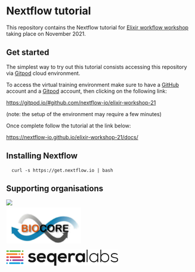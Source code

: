 # Nextflow tutorial 

This repository contains the Nextflow tutorial for [Elixir workflow workshop](https://tess.elixir-europe.org/events/bioinformatics-workflow-management) 
taking place on November 2021.

## Get started  

The simplest way to try out this tutorial consists accessing this repository via [Gitpod](https://gitpod.io/) cloud 
environment.

To access the virtual training environment make sure to have a [GitHub](https://github.com) account and a [Gitpod](https://gitpod.io/) account, 
then clicking on the following link:  

https://gitpod.io/#github.com/nextflow-io/elixir-workshop-21

(note: the setup of the environment may require a few minutes)

Once complete follow the tutorial at the link below: 

https://nextflow-io.github.io/elixir-workshop-21/docs/

## Installing Nextflow

```
  curl -s https://get.nextflow.io | bash
```

## Supporting organisations 

<div style="padding-bottom: .2em">
<img width="250px" href="https://nextflow.io/" src="https://raw.githubusercontent.com/nextflow-io/trademark/master/nextflow2014_no-bg.png" />
</div>
<div style="padding-bottom: 1em">
<img width="200px" href="https://biocore.crg.eu/" src="https://raw.githubusercontent.com/CRG-CNAG/BioCoreMiscOpen/master/logo/biocore-logo_small.png" />
</div>
<div>
<img width="300px" href="https://seqera.io/" src="https://raw.githubusercontent.com/seqeralabs/logos/master/seqera-logo-black.png" />
</div>

